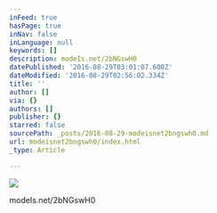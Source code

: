 ```yaml
---
inFeed: true
hasPage: true
inNav: false
inLanguage: null
keywords: []
description: modeIs.net/2bNGswH0
datePublished: '2016-08-29T03:01:07.608Z'
dateModified: '2016-08-29T02:56:02.334Z'
title: ''
author: []
via: {}
authors: []
publisher: {}
starred: false
sourcePath: _posts/2016-08-29-modeisnet2bngswh0.md
url: modeisnet2bngswh0/index.html
_type: Article

---
```

![](https://the-grid-user-content.s3-us-west-2.amazonaws.com/bb2e970e-433e-4565-88c4-1e94ab58ce7d.jpg)

modeIs.net/2bNGswH0